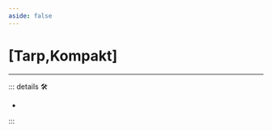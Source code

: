 ```yaml
---
aside: false
---
```

# <py>[Tarp,Kompakt]</py>

---

<!-- =================================================== -->
<!-- =================================================== -->
<!-- =================================================== -->
<!-- =================================================== -->
<!-- =================================================== -->
::: details 🛠

-

:::
